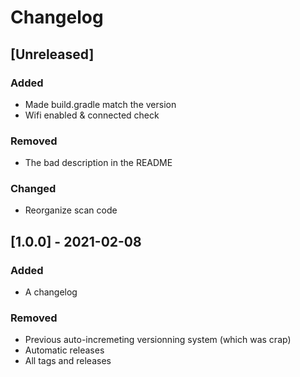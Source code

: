 # Changelog

## [Unreleased]

### Added

- Made build.gradle match the version
- Wifi enabled & connected check

### Removed

- The bad description in the README

### Changed

- Reorganize scan code

## [1.0.0] - 2021-02-08

### Added

- A changelog

### Removed

- Previous auto-incremeting versionning system (which was crap)
- Automatic releases
- All tags and releases
